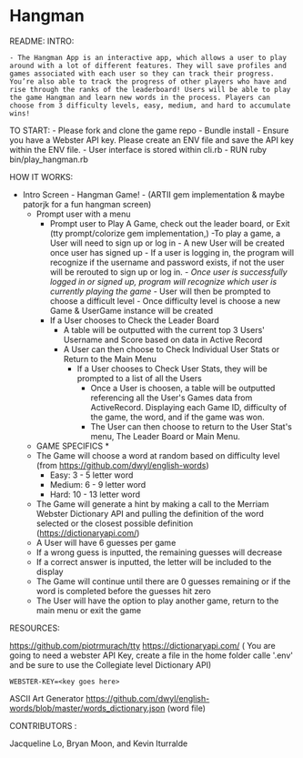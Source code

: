 # Hangman


README:
INTRO:

    - The Hangman App is an interactive app, which allows a user to play around with a lot of different features. They will save profiles and games associated with each user so they can track their progress. You’re also able to track the progress of other players who have and rise through the ranks of the leaderboard! Users will be able to play the game Hangman and learn new words in the process. Players can choose from 3 difficulty levels, easy, medium, and hard to accumulate wins! 

TO START: 
    - Please fork and clone the game repo
    - Bundle install 
    - Ensure you have a Webster API key. Please create an ENV file and save the API key within the ENV file. 
    - User interface is stored within cli.rb 
    - RUN ruby bin/play_hangman.rb


HOW IT WORKS: 
- Intro Screen - Hangman Game! - (ARTII gem implementation & maybe patorjk for a fun hangman screen)
    - Prompt user with a menu
        - Prompt user to Play A Game, check out the leader board, or Exit  (tty prompt/colorize  gem implementation,)
            -To play a game, a User will need to sign up or log in 
                - A new User will be created once user has signed up
                - If a user is logging in, the program will recognize if the username and password exists, if not the user will be rerouted to sign up or log in.
                    - *Once user is successfully logged in or signed up, program will recognize which user is currently playing the game*
                        - User will then be prompted to choose a difficult level 
                        - Once difficulty level is choose a new Game & UserGame instance will be created 
        - If a User chooses to Check the Leader Board 
            - A table will be outputted with the current top 3 Users' Username and Score based on data in Active Record
            - A User can then choose to Check Individual User Stats or Return to the Main Menu 
                - If a User chooses to Check User Stats, they will be prompted to a list of all the Users
                    - Once a User is choosen, a table will be outputted referencing all the User's Games data from ActiveRecord. Displaying each Game ID, difficulty of the game, the word, and if the game was won. 
                    - The User can then choose to return to the User Stat's menu, The Leader Board or Main Menu. 
    * GAME SPECIFICS *
    - The Game will choose a word at random based on difficulty level (from https://github.com/dwyl/english-words)
        - Easy: 3 - 5 letter word 
        - Medium: 6 - 9 letter word 
        - Hard: 10 - 13 letter word
    - The Game will generate a hint by making a call to the Merriam Webster Dictionary API and pulling the definition of the word selected or the closest possible definition (https://dictionaryapi.com/)
    - A User will have 6 guesses per game 
    - If a wrong guess is inputted, the remaining guesses will decrease
    - If a correct answer is inputted, the letter will be included to the display
    - The Game will continue until there are 0 guesses remaining or if the word is completed before the guesses hit zero
    - The User will have the option to play another game, return to the main menu or exit the game


RESOURCES:

https://github.com/piotrmurach/tty
https://dictionaryapi.com/ ( You are going to need a webster API Key, create a file in the home folder calle '.env' and be sure to use the Collegiate level Dictionary API) 


```WEBSTER-KEY=<key goes here>```

ASCII Art Generator 
https://github.com/dwyl/english-words/blob/master/words_dictionary.json (word file)

CONTRIBUTORS :

Jacqueline Lo, Bryan Moon, and Kevin Iturralde 
